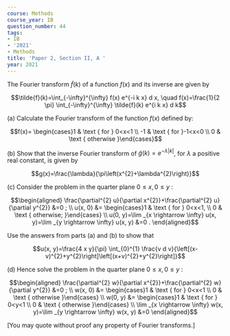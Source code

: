 ```yaml
---
course: Methods
course_year: IB
question_number: 44
tags:
- IB
- '2021'
- Methods
title: 'Paper 2, Section II, A '
year: 2021
---
```




The Fourier transform $\tilde{f}(k)$ of a function $f(x)$ and its inverse are given by

$$\tilde{f}(k)=\int_{-\infty}^{\infty} f(x) e^{-i k x} d x, \quad f(x)=\frac{1}{2 \pi} \int_{-\infty}^{\infty} \tilde{f}(k) e^{i k x} d k$$

(a) Calculate the Fourier transform of the function $f(x)$ defined by:

$$f(x)= \begin{cases}1 & \text { for } 0<x<1 \\ -1 & \text { for }-1<x<0 \\ 0 & \text { otherwise }\end{cases}$$

(b) Show that the inverse Fourier transform of $\tilde{g}(k)=e^{-\lambda|k|}$, for $\lambda$ a positive real constant, is given by

$$g(x)=\frac{\lambda}{\pi\left(x^{2}+\lambda^{2}\right)}$$

(c) Consider the problem in the quarter plane $0 \leqslant x, 0 \leqslant y$ :

$$\begin{aligned}
\frac{\partial^{2} u}{\partial x^{2}}+\frac{\partial^{2} u}{\partial y^{2}} &=0 ; \\
u(x, 0) &= \begin{cases}1 & \text { for } 0<x<1, \\
0 & \text { otherwise; }\end{cases} \\
u(0, y)=\lim _{x \rightarrow \infty} u(x, y)=\lim _{y \rightarrow \infty} u(x, y) &=0 .
\end{aligned}$$

Use the answers from parts (a) and (b) to show that

$$u(x, y)=\frac{4 x y}{\pi} \int_{0}^{1} \frac{v d v}{\left[(x-v)^{2}+y^{2}\right]\left[(x+v)^{2}+y^{2}\right]}$$

(d) Hence solve the problem in the quarter plane $0 \leqslant x, 0 \leqslant y$ :

$$\begin{aligned}
\frac{\partial^{2} w}{\partial x^{2}}+\frac{\partial^{2} w}{\partial y^{2}} &=0 ; \\
w(x, 0) &= \begin{cases}1 & \text { for } 0<x<1 \\
0 & \text { otherwise }\end{cases} \\
w(0, y) &= \begin{cases}1 & \text { for } 0<y<1 \\
0 & \text { otherwise }\end{cases} \\
\lim _{x \rightarrow \infty} w(x, y)=\lim _{y \rightarrow \infty} w(x, y) &=0
\end{aligned}$$

[You may quote without proof any property of Fourier transforms.]